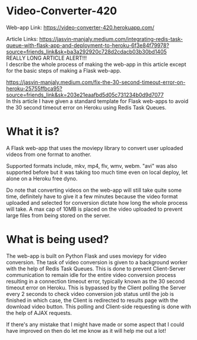 # Video-Converter-420

Web-app Link: https://video-converter-420.herokuapp.com/

Article Links: 
https://jasvin-manjaly.medium.com/integrating-redis-task-queue-with-flask-app-and-deployment-to-heroku-6f3e84f79978?source=friends_link&sk=ba3a292920c728d2cdacb03b30bd1405<br>
REALLY LONG ARTICLE ALERT!!! <br>
I describe the whole process of making the web-app in this article except for the basic steps of making a Flask web-app.

https://jasvin-manjaly.medium.com/fix-the-30-second-timeout-error-on-heroku-25755ffbca95?source=friends_link&sk=203e21eaafbd5d05c731234b0d9d7077<br>
In this article I have given a standard template for Flask web-apps to avoid the 30 second timeout error on Heroku using Redis Task Queues.

# What it is?
A Flask web-app that uses the moviepy library to convert user uploaded videos from one format to another.

Supported formats include, mkv, mp4, flv, wmv, webm. "avi" was also supported before but it was taking too much time even on local deploy, let alone on a Heroku free dyno.

Do note that converting videos on the web-app will still take quite some time, definitely have to give it a few minutes because the video format uploaded and selected for conversion dictate how long the whole process will take.
A max cap of 10MB is placed on the video uploaded to prevent large files from being stored on the server.

# What is being used?
The web-app is built on Python Flask and uses moviepy for video conversion. The task of video conversion is given to a background worker with the help of Redis Task Queues.
This is done to prevent Client-Server communication to remain idle for the entire video conversion process resulting in a connection timeout error, 
typically known as the 30 second timeout error on Heroku. This is bypassed by the Client polling the Server every 2 seconds to check video conversion job status
until the job is finished in which case, the Client is redirected to results page with the download video button. 
This polling and Client-side requesting is done with the help of AJAX requests.

If there's any mistake that I might have made or some aspect that I could have improved on then do let me know as it will help me out a lot!
